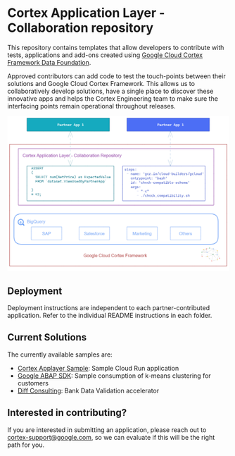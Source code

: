 # Cortex Application Layer - Collaboration repository

This repository contains templates that allow developers to contribute with tests, applications and add-ons created using [Google Cloud Cortex Framework Data Foundation]().

Approved contributors can add code to test the touch-points between their solutions and Google Cloud Cortex Framework. This allows us to collaboratively develop solutions, have a single place to discover these innovative apps and helps the Cortex Engineering team to make sure the interfacing points remain operational throughout releases.

![Cortex Application Layer](images/partner_applayer.png)

## Deployment

Deployment instructions are independent to each partner-contributed application. Refer to the individual README instructions in each folder.

## Current Solutions

The currently available samples are:

-   [Cortex Applayer Sample](https://github.com/GoogleCloudPlatform/cortex-applayer/tree/main/apps/Cortex_Applayer_Sample): Sample Cloud Run application
-   [Google ABAP SDK](https://github.com/GoogleCloudPlatform/cortex-applayer/tree/main/apps/Google_ABAP_SDK): Sample consumption of k-means clustering for customers
-   [Diff Consulting](https://github.com/GoogleCloudPlatform/cortex-applayer/tree/main/apps/Diff_Smart_Treasury): Bank Data Validation accelerator

## Interested in contributing?

If you are interested in submitting an application, please reach out to cortex-support@google.com, so we can evaluate if this will be the right path for you. 
